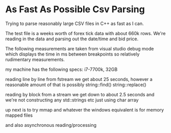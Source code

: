 # As Fast As Possible Csv Parsing
Trying to parse reasonably large CSV files in C++ as fast as I can.

The test file is a weeks worth of forex tick data with about 660k rows. 
We're reading in the data and parsing out the date/time and bid price.

The following measurements are taken from visual studio debug mode which displays the time in ms between breakpoints
so relatively rudimentary measurements. 

my machine has the following specs: i7-7700k, 32GB

reading line by line from fstream we get about 25 seconds, 
however a reasonable amount of that is possibly string::find() string::replace() 

reading by block from a stream we get down to about 2.5 seconds and we're not constructing any std::strings etc
just using char array

up next is to try mmap and whatever the windows equivalent is for memory mapped files

and also asynchronous reading/processing
